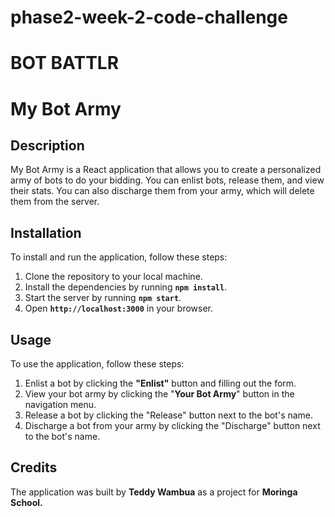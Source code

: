 # phase2-week-2-code-challenge
# BOT BATTLR

# **My Bot Army**

## **Description**

My Bot Army is a React application that allows you to create a personalized army of bots to do your bidding. You can enlist bots, release them, and view their stats. You can also discharge them from your army, which will delete them from the server.

## **Installation**

To install and run the application, follow these steps:

1. Clone the repository to your local machine.
2. Install the dependencies by running **`npm install`**.
3. Start the server by running **`npm start`**.
4. Open **`http://localhost:3000`** in your browser.

## **Usage**

To use the application, follow these steps:

1. Enlist a bot by clicking the **"Enlist"** button and filling out the form.
2. View your bot army by clicking the "**Your Bot Army**" button in the navigation menu.
3. Release a bot by clicking the "Release" button next to the bot's name.
4. Discharge a bot from your army by clicking the "Discharge" button next to the bot's name.

## **Credits**

The application was built by **Teddy Wambua** as a project for **Moringa School.**
